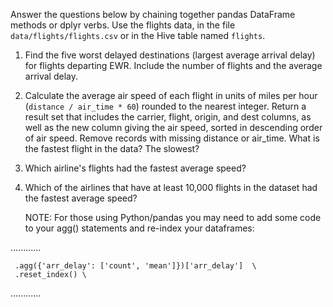 Answer the questions below by chaining together
pandas DataFrame methods or dplyr verbs. Use the flights
data, in the file `data/flights/flights.csv` or in the Hive
table named `flights`.

1. Find the five worst delayed destinations (largest 
   average arrival delay) for flights departing EWR. 
   Include the number of flights and the average
   arrival delay.

2. Calculate the average air speed of each flight in 
   units of miles per hour (`distance / air_time * 60`) 
   rounded to the nearest integer. Return a result set
   that includes the carrier, flight, origin, and dest
   columns, as well as the new column giving the air 
   speed, sorted in descending order of air speed. 
   Remove records with missing distance or air_time.
   What is the fastest flight in the data? The slowest?

3. Which airline's flights had the fastest average speed?

4. Which of the airlines that have at least 10,000
   flights in the dataset had the fastest average speed?




   NOTE: For those using Python/pandas you may need to
   add some code to your agg() statements and re-index 
   your dataframes:

............

     .agg({'arr_delay': ['count', 'mean']})['arr_delay']  \
     .reset_index() \
     
............




